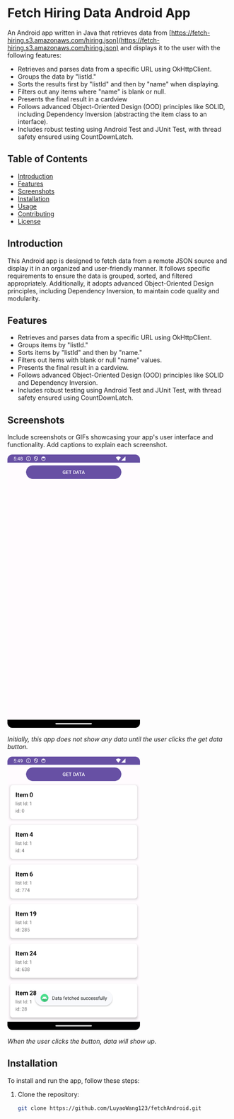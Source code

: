 # Fetch Hiring Data Android App

An Android app written in Java that retrieves data from [https://fetch-hiring.s3.amazonaws.com/hiring.json](https://fetch-hiring.s3.amazonaws.com/hiring.json) and displays it to the user with the following features:

- Retrieves and parses data from a specific URL using OkHttpClient.
- Groups the data by "listId."
- Sorts the results first by "listId" and then by "name" when displaying.
- Filters out any items where "name" is blank or null.
- Presents the final result in a cardview
- Follows advanced Object-Oriented Design (OOD) principles like SOLID, including Dependency Inversion (abstracting the item class to an interface).
- Includes robust testing using Android Test and JUnit Test, with thread safety ensured using CountDownLatch.

## Table of Contents

- [Introduction](#introduction)
- [Features](#features)
- [Screenshots](#screenshots)
- [Installation](#installation)
- [Usage](#usage)
- [Contributing](#contributing)
- [License](#license)

## Introduction

This Android app is designed to fetch data from a remote JSON source and display it in an organized and user-friendly manner. It follows specific requirements to ensure the data is grouped, sorted, and filtered appropriately. Additionally, it adopts advanced Object-Oriented Design principles, including Dependency Inversion, to maintain code quality and modularity.

## Features

- Retrieves and parses data from a specific URL using OkHttpClient.
- Groups items by "listId."
- Sorts items by "listId" and then by "name."
- Filters out items with blank or null "name" values.
- Presents the final result in a cardview.
- Follows advanced Object-Oriented Design (OOD) principles like SOLID and Dependency Inversion.
- Includes robust testing using Android Test and JUnit Test, with thread safety ensured using CountDownLatch.

## Screenshots

Include screenshots or GIFs showcasing your app's user interface and functionality. Add captions to explain each screenshot.


<img src="./screenshots/unfetchedPage.png" alt="Screenshot 1" width="300">

*Initially, this app does not show any data until the user clicks the get data button.*

<img src="./screenshots/fetchedPage.png" alt="Screenshot 2" width="300">

*When the user clicks the button, data will show up.*

## Installation

To install and run the app, follow these steps:

1. Clone the repository:
   ```bash
   git clone https://github.com/LuyaoWang123/fetchAndroid.git
